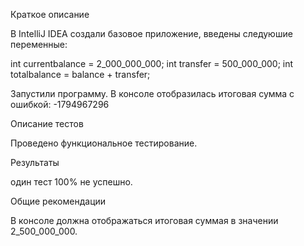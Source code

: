 Краткое описание

В IntelliJ IDEA создали базовое приложение, введены следуюшие переменные:

int currentbalance = 2_000_000_000;
int transfer = 500_000_000;
int totalbalance = balance + transfer;

Запустили программу. В консоле отобразилась итоговая сумма с ошибкой: -1794967296

Описание тестов

Проведено функциональное тестирование.

Результаты

один тест 100% не успешно.

Общие рекомендации

В консоле должна отображаться итоговая суммая в значении 2_500_000_000.